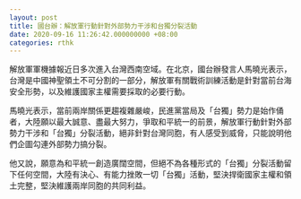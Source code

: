 ```yaml
---
layout: post
title: 國台辦：解放軍行動針對外部勢力干涉和台獨分裂活動
date: 2020-09-16 11:26:42.000000000 +08:00
categories: rthk
---
```


解放軍軍機據報近日多次進入台灣西南空域。在北京，國台辦發言人馬曉光表示，台灣是中國神聖領土不可分割的一部分，解放軍有關戰術訓練活動是針對當前台海安全形勢，以及維護國家主權需要採取的必要行動。

馬曉光表示，當前兩岸關係更趨複雜嚴峻，民進黨當局及「台獨」勢力是始作俑者，大陸願以最大誠意、盡最大努力，爭取和平統一的前景，解放軍行動針對外部勢力干涉和「台獨」分裂活動，絕非針對台灣同胞，有人感受到威脅，只能說明他們企圖勾連外部勢力搞分裂。

他又說，願意為和平統一創造廣闊空間，但絕不為各種形式的「台獨」分裂活動留下任何空間，大陸有決心、有能力挫敗一切「台獨」活動，堅決捍衛國家主權和領土完整，堅決維護兩岸同胞的共同利益。
